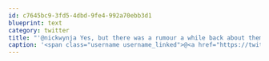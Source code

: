 ```yaml
---
id: c7645bc9-3fd5-4dbd-9fe4-992a70ebb3d1
blueprint: text
category: twitter
title: "'@nickwynja Yes, but there was a rumour a while back about them having an ID infraction, not licence issue"
caption: '<span class="username username_linked">@<a href="https://twitter.com/nickwynja" title="Nick Wynja">nickwynja</a></span> Yes, but there was a rumour a while back about them having an ID infraction, not licence issue'
---
```

